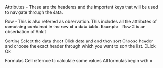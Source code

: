 Attributes - These are the headeres and the important keys that will be used to navigate through the data.

Row - This is also referred as observation. This includes all the attributes of something contained in the row of a data table.
Example - Row 2 is an obserbation of Ankit 

Sorting 
Select the data sheet 
Click data and and then sort 
Choose header and choose the exact header through which you want to sort the list.
CLick Ok 

Formulas 
Cell refernce to calculate some values 
All formulas begin with = 